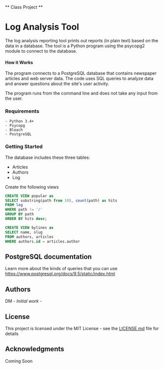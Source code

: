 ** Class Project **

# Log Analysis Tool

The log analysis reporting tool prints out reports (in plain text) based on the data in a database. The tool is a Python program using the psycopg2 module to connect to the database.

#### How it Works

The program connects to a PostgreSQL database that contains newspaper articles and web server data. The code uses SQL queries to analyze data and answer questions about the site's user activity.

The program runs from the command line and does not take any input from the user.

### Requirements

```
- Python 3.4+
- Psycopg
- Bleach
- PostgreSQL
```


### Getting Started

The database includes these three tables: 

  * Articles 
  * Authors 
  * Log

Create the following views

  ```sql
CREATE VIEW popular as
SELECT substring(path from 10), count(path) as hits
FROM log
WHERE path != '/'
GROUP BY path
ORDER BY hits desc;
  ```
  
```sql
CREATE VIEW bylines as
SELECT name, slug
FROM authors, articles
WHERE authors.id = articles.author
```
## PostgreSQL documentation

Learn more about the kinds of queries that you can use https://www.postgresql.org/docs/9.5/static/index.html

## Authors

DM - *Initial work* - 

## License

This project is licensed under the MIT License - see the [LICENSE.md](LICENSE.md) file for details

## Acknowledgments

Coming Soon
